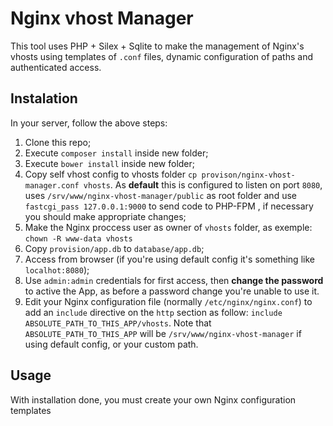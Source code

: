 # Nginx vhost Manager

This tool uses PHP + Silex + Sqlite to make the management of Nginx's vhosts using templates of `.conf` files,
dynamic configuration of paths and authenticated access.

## Instalation
In your server, follow the above steps:

1. Clone this repo;
1. Execute `composer install` inside new folder;
1. Execute `bower install` inside new folder;
1. Copy self vhost config to vhosts folder `cp provison/nginx-vhost-manager.conf vhosts`.
As **default** this is configured to listen on port `8080`, uses
`/srv/www/nginx-vhost-manager/public` as root folder and use `fastcgi_pass 127.0.0.1:9000`
to send code to PHP-FPM ,
if necessary you should make appropriate changes;
1. Make the Nginx proccess user as owner of `vhosts` folder, as exemple: `chown -R www-data vhosts`
1. Copy `provision/app.db` to `database/app.db`;
1. Access from browser (if you're using default config it's something like `localhot:8080`);
1. Use `admin:admin` credentials for first access, then **change the password**
to active the App, as before a password change you're unable to use it.
1. Edit your Nginx configuration file (normally `/etc/nginx/nginx.conf`) to add
an `include` directive on the `http` section as follow: `include ABSOLUTE_PATH_TO_THIS_APP/vhosts`.
Note that `ABSOLUTE_PATH_TO_THIS_APP` will be `/srv/www/nginx-vhost-manager`
if using default config, or your custom path.

## Usage
With installation done, you must create your own Nginx configuration templates
